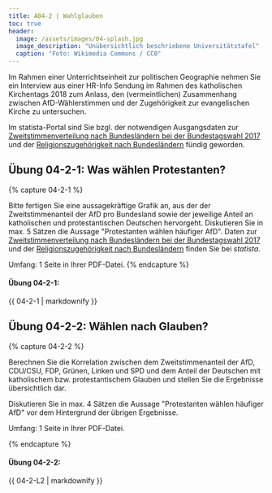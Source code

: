 ```yaml
---
title: A04-2 | Wahlglauben
toc: true
header:
  image: /assets/images/04-splash.jpg
  image_description: "Unübersichtlich beschriebene Universitätstafel"
  caption: "Foto: Wikimedia Commons / CC0"
---
```


Im Rahmen einer Unterrichtseinheit zur politischen Geographie nehmen Sie ein Interview aus einer HR-Info Sendung im Rahmen des katholischen Kirchentags 2018 zum Anlass, den (vermeintlichen) Zusammenhang zwischen AfD-Wählerstimmen und der Zugehörigkeit zur evangelischen Kirche zu untersuchen.

Im statista-Portal sind Sie bzgl. der notwendigen Ausgangsdaten zur [Zweitstimmenverteilung nach Bundesländern bei der Bundestagswahl 2017](https://de.statista.com/statistik/daten/studie/754391/umfrage/stimmenanteile-der-AfD-in-den-bundeslaendern-bei-der-bundestagswahl/) und der [Religionszugehörigkeit nach Bundesländern](https://de.statista.com/statistik/daten/studie/201622/umfrage/religionszugehoerigkeit-der-deutschen-nach-bundeslaendern/) fündig geworden.

## Übung 04-2-1: Was wählen Protestanten?

{% capture 04-2-1 %}

Bitte fertigen Sie eine aussagekräftige Grafik an, aus der der Zweitstimmenanteil der AfD pro Bundesland sowie der jeweilige Anteil an katholischen und protestantischen Deutschen hervorgeht.
Diskutieren Sie in max. 5 Sätzen die Aussage "Protestanten wählen häufiger AfD". Daten zur  [Zweitstimmenverteilung nach Bundesländern bei der Bundestagswahl 2017](https://de.statista.com/statistik/daten/studie/754391/umfrage/stimmenanteile-der-AfD-in-den-bundeslaendern-bei-der-bundestagswahl/) und der [Religionszugehörigkeit nach Bundesländern](https://de.statista.com/statistik/daten/studie/201622/umfrage/religionszugehoerigkeit-der-deutschen-nach-bundeslaendern/) finden Sie bei *statista*.

Umfang: 1 Seite in Ihrer PDF-Datei.
{% endcapture %}

<div class="notice--success">
  <h4 class="no_toc">Übung 04-2-1:</h4>
  {{ 04-2-1 | markdownify }}
</div>

## Übung 04-2-2: Wählen nach Glauben?

{% capture 04-2-2 %}

Berechnen Sie die Korrelation zwischen dem Zweitstimmenanteil der AfD, CDU/CSU, FDP, Grünen, Linken und SPD und dem Anteil der Deutschen mit katholischem bzw. protestantischem Glauben und stellen Sie die Ergebnisse übersichtlich dar.

Diskutieren Sie in max. 4 Sätzen die Aussage "Protestanten wählen häufiger AfD" vor dem Hintergrund der übrigen Ergebnisse.

Umfang: 1 Seite in Ihrer PDF-Datei.

{% endcapture %}

<div class="notice--success">
  <h4 class="no_toc">Übung 04-2-2:</h4>
  {{ 04-2-L2 | markdownify }}
</div>


